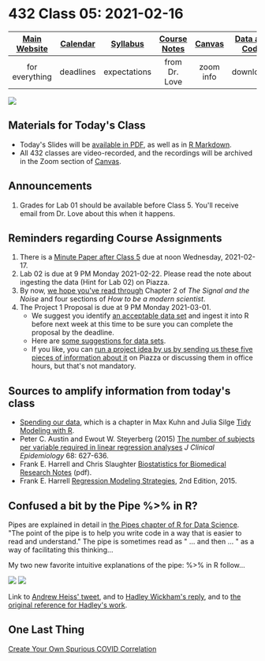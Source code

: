 # 432 Class 05: 2021-02-16

[Main Website](https://thomaselove.github.io/432/) | [Calendar](https://thomaselove.github.io/432/calendar.html) | [Syllabus](https://thomaselove.github.io/432-2021-syllabus/) | [Course Notes](https://thomaselove.github.io/432-notes/) | [Canvas](https://canvas.case.edu) | [Data and Code](https://github.com/THOMASELOVE/432-data) | [Sources](https://github.com/THOMASELOVE/432-2021/edit/master/references) | [Contact Us](https://thomaselove.github.io/432/contact.html)
:-----------: | :--------------: | :----------: | :---------: | :-------------: | :-----------: | :------------: | :-------------:
for everything | deadlines | expectations | from Dr. Love | zoom info | downloads | read/watch | need help?

![](https://github.com/THOMASELOVE/432-2021/blob/master/classes/class05/figures/hudson_tw.png)

## Materials for Today's Class

- Today's Slides will be [available in PDF](https://github.com/THOMASELOVE/432-2021/blob/master/classes/class05/432_2021_slides05.pdf), as well as in [R Markdown](https://github.com/THOMASELOVE/432-2021/blob/master/classes/class05/432_2021_slides05.Rmd).
- All 432 classes are video-recorded, and the recordings will be archived in the Zoom section of [Canvas](https://canvas.case.edu).

## Announcements

1. Grades for Lab 01 should be available before Class 5. You'll receive email from Dr. Love about this when it happens.

## Reminders regarding Course Assignments

1. There is a [Minute Paper after Class 5](https://github.com/THOMASELOVE/432-2021/tree/master/minutepapers) due at noon Wednesday, 2021-02-17.
2. Lab 02 is due at 9 PM Monday 2021-02-22. Please read the note about ingesting the data (Hint for Lab 02) on Piazza.
3. By now, [we hope you've read through](https://thomaselove.github.io/432/calendar.html) Chapter 2 of *The Signal and the Noise* and four sections of *How to be a modern scientist*.
4. The Project 1 Proposal is due at 9 PM Monday 2021-03-01. 
    - We suggest you identify [an acceptable data set](https://github.com/THOMASELOVE/432-2021/blob/master/project1/00_project1_general.md#3-what-makes-an-acceptable-data-set) and ingest it into R before next week at this time to be sure you can complete the proposal by the deadline. 
    - Here are [some suggestions for data sets](https://github.com/THOMASELOVE/432-2021/tree/master/project1#need-some-suggestions-for-attractive-data-for-432-projects). 
    - If you like, you can [run a project idea by us by sending us these five pieces of information about it](https://github.com/THOMASELOVE/432-2021/tree/master/project1#running-a-data-set-past-us-for-project-1) on Piazza or discussing them in office hours, but that's not mandatory.

## Sources to amplify information from today's class

- [Spending our data](https://www.tmwr.org/splitting.html), which is a chapter in Max Kuhn and Julia Silge [Tidy Modeling with R](https://www.tmwr.org/).
- Peter C. Austin and Ewout W. Steyerberg (2015) [The number of subjects per variable required in linear regression analyses](https://github.com/THOMASELOVE/432-2021/blob/master/references/pdf/Austin_and_Steyerberg_2015_subjects_per_variable_in_linear_regression_jce.pdf) *J Clinical Epidemiology* 68: 627-636.
- Frank E. Harrell and Chris Slaughter [Biostatistics for Biomedical Research Notes](http://hbiostat.org/doc/bbr.pdf) (pdf).
- Frank E. Harrell [Regression Modeling Strategies](https://github.com/THOMASELOVE/432-2021/blob/master/references/pdf/Harrell_Regression_Modeling_Strategies_2015_2e_protected.pdf), 2nd Edition, 2015.

## Confused a bit by the Pipe %>% in R?

Pipes are explained in detail in [the Pipes chapter of R for Data Science](https://r4ds.had.co.nz/pipes.html). "The point of the pipe is to help you write code in a way that is easier to read and understand." The pipe is sometimes read as " ... and then ... " as a way of facilitating this thinking...

My two new favorite intuitive explanations of the pipe: %>% in R follow...

![](https://github.com/THOMASELOVE/432-2021/blob/master/classes/class05/figures/pipe_1.png)
![](https://github.com/THOMASELOVE/432-2021/blob/master/classes/class05/figures/pipe_2.png)

Link to [Andrew Heiss' tweet](https://twitter.com/andrewheiss/status/1359583543509348356), and to [Hadley Wickham's reply](https://twitter.com/hadleywickham/status/1359852563726819332), and to [the original reference for Hadley's work](https://www.youtube.com/watch?v=UbxUSsFXYo4).

## One Last Thing

[Create Your Own Spurious COVID Correlation](https://ivelasq.shinyapps.io/SpuriousCOVIDCorrelationCreator/)
